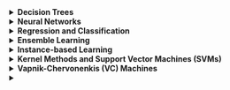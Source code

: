 <details>
<summary>
<b>Decision Trees</b>
<br>
</summary>

## What are Decision Trees?
Decision trees are a popular and easy-to-understand machine learning algorithm used for both classification and regression tasks. They work by recursively splitting the input data into subsets based on the values of the input features, and then making a decision based on the majority class or average value in each subset.

### Advantages of Decision Trees
    a. Interpretability: Decision trees are simple to understand and interpret, making them ideal for situations where transparency and explainability are important.

    b. Handling of both numerical and categorical data: Decision trees can handle both continuous and discrete input features, simplifying the preprocessing steps.

    c. Non-parametric: Decision trees are non-parametric, meaning they make no assumptions about the underlying distribution of the data, which can be advantageous when dealing with non-linear relationships.

    d. Handling missing values: Decision trees can handle missing data gracefully by using surrogate splits, which enable them to continue building the tree even when data is incomplete.

### Disadvantages of Decision Trees
    a. Overfitting: Decision trees are prone to overfitting, especially when the tree is deep. This can be mitigated by pruning techniques or setting a maximum depth.

    b. Sensitivity to small changes in data: Decision trees can be sensitive to small changes in the training data, which may result in entirely different trees being built.

    c. Greedy algorithm: The splitting criteria used in decision trees are based on a greedy algorithm, meaning they optimize for the best split at each step, which may not lead to the globally optimal tree.

## Limitations of Related Algorithms
    a. Random Forests: A popular ensemble method that builds multiple decision trees and combines their predictions. While it reduces overfitting and increases accuracy, it sacrifices interpretability, as the ensemble model becomes harder to interpret than a single decision tree.

    b. Gradient Boosted Machines (GBMs): Another ensemble method that builds decision trees sequentially, where each tree tries to correct the errors made by the previous one. GBMs can achieve high accuracy but can be more prone to overfitting, and they require careful tuning of hyperparameters. Additionally, they also sacrifice interpretability.

Decision trees are a versatile and interpretable machine learning algorithm, suitable for a variety of tasks. However, they can suffer from overfitting and sensitivity to small changes in data. Ensemble methods like Random Forests and GBMs help mitigate some of these issues but come with their own limitations, such as reduced interpretability and increased complexity.
</details>

<details>
<summary>
<b>Neural Networks</b>
</summary>

# What are Neural Networks?
Neural networks are a class of machine learning models inspired by the structure and function of biological neural networks. They consist of interconnected layers of artificial neurons, which are used to model complex relationships between input features and output predictions. Neural networks can be used for a wide range of tasks, including classification, regression, and unsupervised learning.

### Advantages of Neural Networks
    a. Universal approximators: Neural networks have the capability to approximate any continuous function, given a sufficiently large number of neurons and layers.

    b. Handling large-scale data: Neural networks can effectively handle large datasets and high-dimensional input spaces, making them suitable for tasks like image recognition and natural language processing.

    c. Robustness to noise: Neural networks can be robust to noise in the data, as they can learn to recognize patterns even when data is noisy or incomplete.

    d. Parallel processing: Neural networks can leverage the parallel processing capabilities of modern hardware (e.g., GPUs) to perform computations more efficiently.

### Disadvantages of Neural Networks
    a. Black-box models: Neural networks are often considered "black-box" models, as their inner workings can be difficult to interpret and explain, which may not be ideal in situations where transparency is important.

    b. Overfitting: Neural networks can be prone to overfitting, especially when they have a large number of parameters. This can be mitigated through techniques like regularization, early stopping, and dropout.

    c. Computational complexity: Training and deploying neural networks can be computationally expensive, especially for large models and datasets.

    d. Hyperparameter tuning: Neural networks often require careful tuning of hyperparameters (e.g., learning rate, network architecture, and activation functions), which can be time-consuming and challenging.

## Limitations of Related Algorithms
    a. Convolutional Neural Networks (CNNs): Specialized for grid-like data (e.g., images), CNNs utilize convolutional layers to learn local patterns. They achieve state-of-the-art performance in image recognition tasks, but their complexity and large number of parameters can make them resource-intensive to train and deploy.

    b. Recurrent Neural Networks (RNNs): Designed to handle sequential data (e.g., time series or text), RNNs can model temporal dependencies but can suffer from the vanishing or exploding gradient problem, which can make training challenging. Long Short-Term Memory (LSTM) and Gated Recurrent Unit (GRU) networks are variations of RNNs that help address this issue but may still be computationally expensive.

Neural networks are a powerful and versatile class of machine learning models capable of handling complex relationships and large-scale data. However, they have some drawbacks, including being black-box models, being prone to overfitting, and having high computational complexity. Specialized variants like CNNs and RNNs have their own limitations and may be more suitable for specific tasks.
</details>

<details>
<summary>
<b>Regression and Classification</b>
</summary>

# What are Regression and Classification?
Regression and classification are two fundamental types of supervised learning tasks in machine learning. In supervised learning, a model is trained using labeled data, where each data point has an associated target value or class label.

    a. Regression: Regression tasks involve predicting a continuous target variable based on input features. The goal is to learn the relationship between the input features and the target variable. Common regression algorithms include linear regression, ridge regression, and support vector regression.

    b. Classification: Classification tasks involve predicting the class label of an input data point based on its features. The goal is to learn the decision boundaries that separate different classes in the feature space. Common classification algorithms include logistic regression, k-nearest neighbors, and support vector machines.

### Advantages of Regression and Classification
    a. Wide applicability: Regression and classification are applicable to a broad range of problems and domains, from predicting house prices to diagnosing medical conditions.

    b. Simple to complex models: Both regression and classification tasks can be approached with a variety of models, ranging from simple linear models to complex deep learning architectures, depending on the problem and data.

    c. Interpretability: Many regression and classification algorithms, such as linear and logistic regression, offer interpretable models that can provide insights into the relationships between input features and target variables.

### Disadvantages of Regression and Classification
    a. Feature engineering: Effective regression and classification models may require careful feature engineering, which involves selecting, transforming, and combining input features to improve model performance.

    b. Imbalanced data: Classification tasks with imbalanced class distributions can lead to poor model performance, as the model may be biased towards the majority class. Techniques such as resampling or cost-sensitive learning can help address this issue.

    c. Assumptions: Some regression and classification algorithms make assumptions about the underlying data distribution, linearity, or independence of features. Violating these assumptions may lead to poor model performance.

## Limitations of Related Algorithms
    a. Linear regression: Assumes a linear relationship between input features and the target variable, which may not hold for more complex relationships.

    b. Logistic regression: Assumes that the log-odds of the target variable are linearly related to the input features, which may not hold for more complex decision boundaries.

    c. k-nearest neighbors: Sensitive to the choice of the number of neighbors (k) and distance metric, and can be computationally expensive for large datasets.

Regression and classification are fundamental supervised learning tasks with wide applicability across various domains. While they have some disadvantages, such as the need for feature engineering and potential issues with imbalanced data, they can be approached with a variety of models that offer varying levels of complexity and interpretability. The choice of algorithm depends on the specific problem, data, and desired level of model complexity.
</details>

<details>
<summary>
<b>Ensemble Learning</b>
</summary>

# What is Ensemble Learning?
Ensemble learning is a machine learning technique that combines multiple models (called base learners) to improve predictive performance. The idea is that the combined predictions of several models are often more accurate and robust than the prediction of a single model. Common ensemble learning methods include bagging, boosting, and stacking.

### Advantages of Ensemble Learning
    a. Improved accuracy: Ensemble methods often yield higher accuracy than individual models, as they can capture diverse patterns in the data and reduce the likelihood of overfitting.

    b. Robustness: By combining the predictions of multiple models, ensemble methods can be more robust to noise, outliers, and model-specific errors.

    c. Handling diverse data: Ensemble learning can effectively handle diverse datasets, as each base learner can be trained on a specific subset of data or focus on a particular aspect of the problem.

    d. Flexibility: Ensemble methods can combine different types of models, allowing for the exploration of various model architectures and the incorporation of domain-specific knowledge.

### Disadvantages of Ensemble Learning
    a. Increased complexity: Ensemble methods typically require training multiple models, which can lead to increased computational complexity and longer training times.

    b. Reduced interpretability: Ensembles of multiple models are generally less interpretable than individual models, making it more challenging to understand and explain the decision-making process.

    c. Hyperparameter tuning: Ensemble learning methods often involve additional hyperparameters (e.g., the number of base learners or the combination strategy), which may require careful tuning for optimal performance.

### Limitations of Related Algorithms
    a. Bagging (Bootstrap Aggregating): Bagging reduces variance by averaging the predictions of multiple base learners, each trained on a random subset of the data with replacement. While it can improve the stability and accuracy of unstable models like decision trees, it may not be as effective with more stable models or when dealing with high bias.

    b. Boosting: Boosting is an iterative process that combines multiple weak learners into a strong learner by assigning weights to the training instances and updating them at each iteration. Boosting can achieve high accuracy but can be more prone to overfitting, especially when using complex base learners, and requires careful tuning of hyperparameters.

    c. Stacking: Stacking combines the predictions of multiple base learners using another model (called a meta-learner) trained on their outputs. The performance of stacking depends on the choice of base learners and the meta-learner, and the method can be computationally expensive.

Ensemble learning is a powerful technique that combines multiple models to improve predictive performance and robustness. However, it has some disadvantages, such as increased complexity and reduced interpretability. The choice of ensemble method depends on the specific problem, data, and desired trade-offs between accuracy and complexity.
</details>

<details>
<summary>
<b>Instance-based Learning</b>
</summary>

# What is Instance-based Learning?
Instance-based learning, also known as memory-based learning or lazy learning, is a family of machine learning algorithms that make predictions based on the similarity between a new input instance and the instances in the training dataset. Instead of constructing an explicit model during the training phase, instance-based learners store the training instances in memory and use them to make predictions on new data. One popular instance-based learning algorithm is k-Nearest Neighbors (k-NN).

### Advantages of Instance-based Learning
    a. Easy implementation: Instance-based learning algorithms, such as k-NN, are relatively simple to implement and understand.

    b. Adaptive: Instance-based learners can adapt to new data easily, as they do not require retraining of the entire model when new instances are added.

    c. Non-parametric: Instance-based learning is non-parametric, meaning it makes no assumptions about the underlying data distribution, which can be advantageous when dealing with non-linear relationships.

    d. Handling noisy data: Instance-based learning can be robust to noisy data, as the influence of noise can be reduced by averaging the predictions of multiple neighbors.

### Disadvantages of Instance-based Learning
    a. Computationally expensive: Instance-based learning can be computationally expensive, especially for large datasets, as it requires calculating the distance between the new instance and all stored instances to make a prediction.

    b. Sensitive to the choice of distance metric and parameters: The performance of instance-based learning algorithms can be highly dependent on the choice of distance metric and parameters (e.g., the number of neighbors in k-NN).

    c. Memory requirements: Since instance-based learning algorithms store the entire training dataset in memory, they can have high memory requirements, especially for large datasets.

    d. Curse of dimensionality: Instance-based learning methods can suffer from the curse of dimensionality, as the distance metrics used become less meaningful in high-dimensional spaces. Dimensionality reduction techniques can help mitigate this issue.

### Limitations of Related Algorithms
    a. k-Nearest Neighbors: k-NN is sensitive to the choice of the number of neighbors (k) and the distance metric. It can be computationally expensive for large datasets and may require feature scaling or dimensionality reduction for optimal performance.

    b. Local Weighted Regression: Local weighted regression is an instance-based method for regression tasks that assigns weights to training instances based on their distance to the query point. It can adapt to local variations in the data but can be computationally expensive and sensitive to the choice of kernel and bandwidth.

Instance-based learning is a family of machine learning algorithms that make predictions based on the similarity between instances. They offer several advantages, such as easy implementation and adaptability to new data, but also have some disadvantages, including computational expense and sensitivity to distance metrics and parameters. The choice of instance-based learning algorithm depends on the specific problem, data, and desired trade-offs between computational efficiency and adaptability.
</details>

<details>
<summary>
<b>Kernel Methods and Support Vector Machines (SVMs)</b>
</summary>

# What are Kernel Methods and Support Vector Machines?
Kernel methods are a class of machine learning algorithms that employ kernel functions to implicitly transform input data into higher-dimensional spaces, enabling them to capture complex, non-linear relationships between input features and target variables. Support Vector Machines (SVMs) are a popular example of kernel methods, used for both classification and regression tasks.

Support Vector Machines (SVMs): SVMs are a supervised learning technique that constructs a decision boundary (or hyperplane) to separate different classes or predict target values. In the case of non-linearly separable data, SVMs employ kernel functions to map the input data into higher-dimensional spaces, where a linear decision boundary can be more easily found.

### Advantages of Kernel Methods and SVMs
    a. High accuracy: SVMs often achieve high accuracy in classification and regression tasks, especially when an appropriate kernel function is used.

    b. Robust to overfitting: SVMs are robust to overfitting, particularly in high-dimensional spaces, due to their objective of maximizing the margin between classes.

    c. Handling non-linear relationships: Kernel methods, including SVMs, can effectively handle non-linear relationships in data by mapping the input features to higher-dimensional spaces.

    d. Sparse solutions: The SVM solution relies on a subset of the training instances called support vectors, leading to sparse and computationally efficient representations.

### Disadvantages of Kernel Methods and SVMs
    a. Choice of kernel and parameters: The performance of kernel methods, including SVMs, is highly dependent on the choice of kernel function and its parameters. Finding the optimal kernel and parameters can be challenging and time-consuming.

    b. Scalability: SVMs can be computationally expensive for large datasets, as the training complexity scales with the number of support vectors, which can grow with the size of the dataset.

    c. Interpretability: SVMs, particularly with non-linear kernels, can be difficult to interpret and explain, as the decision boundary may not have a straightforward relationship with the input features.

### Limitations of Related Algorithms
    a. Kernel Ridge Regression: Kernel ridge regression is a kernelized version of ridge regression that can handle non-linear relationships. However, it can be computationally expensive for large datasets, as it requires the inversion of a kernel matrix.

    b. Kernel PCA: Kernel PCA is a non-linear dimensionality reduction technique that employs kernel functions to perform principal component analysis in higher-dimensional spaces. While it can capture non-linear relationships, it may require careful selection of the kernel function and its parameters.

Kernel methods and support vector machines are powerful techniques for handling complex, non-linear relationships in machine learning tasks. They offer high accuracy and robustness to overfitting but can be sensitive to the choice of kernel function and its parameters. Additionally, they may be computationally expensive for large datasets and may have reduced interpretability compared to linear models. The choice of kernel method or SVM depends on the specific problem, data, and desired trade-offs between accuracy, complexity, and interpretability.
</details>

<details>
<summary>
<b>Vapnik-Chervonenkis (VC) Machines</b>
</summary>

Vapnik-Chervonenkis (VC) Dimension
The VC dimension, named after Vladimir Vapnik and Alexey Chervonenkis, is a measure of the capacity or complexity of a model or hypothesis class in statistical learning theory. It is used to quantify the expressive power of a model, which is essential for understanding its ability to generalize to new data.

The VC dimension is defined as the largest number of data points that can be shattered (i.e., correctly separated or classified) by a model or hypothesis class. A higher VC dimension implies a more expressive and flexible model, which can fit more complex relationships in the data.

However, a high VC dimension can also lead to overfitting, as the model may capture noise in the training data instead of the underlying patterns. Balancing the VC dimension and the complexity of the model is crucial for achieving good generalization performance.
</details>

<details>
<summary>
<b></b>
</summary>

# What is Supervised Learning?
Supervised learning is a type of machine learning where a model is trained using a labeled dataset, which consists of input features and their corresponding target variables or class labels. The goal of supervised learning is to learn a mapping from input features to the target variable or class label, allowing the model to make accurate predictions on new, unseen data. Supervised learning can be further divided into two main categories: regression and classification.

    a. Regression: In regression tasks, the target variable is continuous, and the goal is to predict a numerical value based on input features. Examples include predicting house prices, stock prices, or temperatures.

    b. Classification: In classification tasks, the target variable is categorical, and the goal is to predict the class label of an input instance based on its features. Examples include spam email detection, handwritten digit recognition, or medical diagnosis.

### Advantages of Supervised Learning
    a. Predictive power: Supervised learning models can achieve high predictive accuracy on a wide range of problems, given a sufficient amount of labeled data and appropriate algorithm selection.

    b. Applicability: Supervised learning is applicable across diverse domains, from finance and healthcare to natural language processing and computer vision.

    c. Model interpretability: Some supervised learning algorithms, such as linear regression and decision trees, provide interpretable models that can reveal insights into the relationships between input features and target variables.

### Disadvantages of Supervised Learning
    a. Labeling effort: Supervised learning relies on labeled data, which can be time-consuming and costly to obtain, especially for large datasets or when domain expertise is required.

    b. Overfitting: Supervised learning models can overfit the training data, especially when the model complexity is high or the amount of training data is limited. Overfitting occurs when the model captures noise in the training data instead of the underlying patterns and generalizes poorly to new data.

    c. Imbalanced data: Classification tasks with imbalanced class distributions can lead to biased models that favor the majority class. Techniques such as resampling or cost-sensitive learning can be employed to address this issue.

Supervised learning is a widely applicable machine learning paradigm that learns from labeled data to make predictions on new, unseen data. It offers high predictive accuracy and can be applied across various domains. However, supervised learning has some disadvantages, such as the need for labeled data, the risk of overfitting, and potential issues with imbalanced data. The choice of supervised learning algorithm depends on the specific problem, the nature of the data, and the desired model complexity and interpretability.
</details>